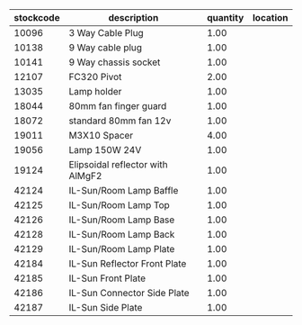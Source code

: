 |stockcode|description|quantity|location|
|---------|-----------|--------|--------|
|10096|3 Way Cable Plug|1.00||
|10138|9 Way cable plug|1.00||
|10141|9  Way chassis socket|1.00||
|12107|FC320 Pivot|2.00||
|13035|Lamp holder|1.00||
|18044|80mm fan finger guard|1.00||
|18072|standard 80mm fan 12v|1.00||
|19011|M3X10 Spacer|4.00||
|19056|Lamp 150W 24V|1.00||
|19124|Elipsoidal reflector with AlMgF2|1.00||
|42124|IL-Sun/Room Lamp Baffle|1.00||
|42125|IL-Sun/Room Lamp Top|1.00||
|42126|IL-Sun/Room Lamp Base|1.00||
|42128|IL-Sun/Room Lamp Back|1.00||
|42129|IL-Sun/Room Lamp Plate|1.00||
|42184|IL-Sun Reflector Front Plate|1.00||
|42185|IL-Sun Front Plate|1.00||
|42186|IL-Sun Connector Side Plate|1.00||
|42187|IL-Sun Side Plate|1.00||
